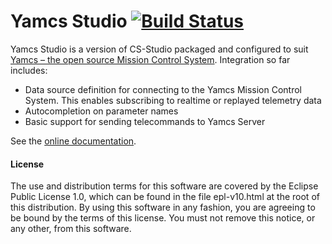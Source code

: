 Yamcs Studio [![Build Status](https://travis-ci.org/yamcs/yamcs-studio.svg?branch=master)](https://travis-ci.org/yamcs/yamcs-studio)
==========================================================

Yamcs Studio is a version of CS-Studio packaged and configured to suit [Yamcs – the open source Mission Control System](https://github.com/yamcs/yamcs). Integration so far includes:
* Data source definition for connecting to the Yamcs Mission Control System. This enables subscribing to realtime or replayed telemetry data
* Autocompletion on parameter names
* Basic support for sending telecommands to Yamcs Server


See the [online documentation](https://github.com/yamcs/yamcs-studio/wiki).

#### License
The use and distribution terms for this software are covered by the Eclipse Public License 1.0, which can be found in the file epl-v10.html at the root of this distribution. By using this software in any fashion, you are agreeing to be bound by the terms of this license. You must not remove this notice, or any other, from this software.
